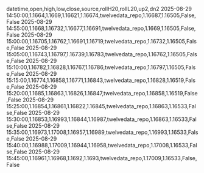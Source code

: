datetime,open,high,low,close,source,rollH20,rollL20,up2,dn2
2025-08-29 14:50:00,1.1664,1.1669,1.16621,1.16674,twelvedata_repo,1.16687,1.16505,False,False
2025-08-29 14:55:00,1.1668,1.16732,1.16677,1.16691,twelvedata_repo,1.1669,1.16505,False,False
2025-08-29 15:00:00,1.16705,1.16762,1.16691,1.16719,twelvedata_repo,1.16732,1.16505,False,False
2025-08-29 15:05:00,1.16743,1.16797,1.16739,1.16783,twelvedata_repo,1.16762,1.16505,False,False
2025-08-29 15:10:00,1.16782,1.16828,1.16767,1.16786,twelvedata_repo,1.16797,1.16505,False,False
2025-08-29 15:15:00,1.16774,1.16858,1.16771,1.16843,twelvedata_repo,1.16828,1.16519,False,False
2025-08-29 15:20:00,1.1685,1.16863,1.16826,1.16847,twelvedata_repo,1.16858,1.16519,False,False
2025-08-29 15:25:00,1.16854,1.16861,1.16822,1.16845,twelvedata_repo,1.16863,1.16533,False,False
2025-08-29 15:30:00,1.16853,1.16993,1.16844,1.16987,twelvedata_repo,1.16863,1.16533,False,False
2025-08-29 15:35:00,1.16973,1.17008,1.16957,1.16989,twelvedata_repo,1.16993,1.16533,False,False
2025-08-29 15:40:00,1.16988,1.17009,1.16944,1.16958,twelvedata_repo,1.17008,1.16533,False,False
2025-08-29 15:45:00,1.16961,1.16968,1.1692,1.1693,twelvedata_repo,1.17009,1.16533,False,False
